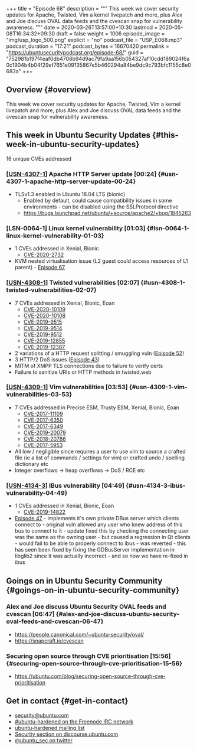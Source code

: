 +++
title = "Episode 68"
description = """
  This week we cover security updates for Apache, Twisted, Vim a kernel
  livepatch and more, plus Alex and Joe discuss OVAL data feeds and the
  cvescan snap for vulnerability awareness.
  """
date = 2020-03-26T13:57:00+10:30
lastmod = 2020-05-08T16:34:32+09:30
draft = false
weight = 1006
episode_image = "img/usp_logo_500.png"
explicit = "no"
podcast_file = "USP_E068.mp3"
podcast_duration = "17:21"
podcast_bytes = 16670420
permalink = "https://ubuntusecuritypodcast.org/episode-68/"
guid = "752981b197f4eaf0db4708b94d9ac79fa9aa156b054327af10cdd189024f6a0c1904b4b04f29ef7651e09135867e5b460294a84be9dc9c793bfc1155c8e0683a"
+++

## Overview {#overview}

This week we cover security updates for Apache, Twisted, Vim a kernel
livepatch and more, plus Alex and Joe discuss OVAL data feeds and the
cvescan snap for vulnerability awareness.


## This week in Ubuntu Security Updates {#this-week-in-ubuntu-security-updates}

16 unique CVEs addressed


### [[USN-4307-1](https://usn.ubuntu.com/4307-1/)] Apache HTTP Server update [00:24] {#usn-4307-1-apache-http-server-update-00-24}

-   TLSv1.3 enabled in Ubuntu 18.04 LTS (bionic)
    -   Enabled by default, could cause compatibility issues in some
        environments - can be disabled using the SSLProtocol directive
    -   <https://bugs.launchpad.net/ubuntu/+source/apache2/+bug/1845263>


### [LSN-0064-1] Linux kernel vulnerability [01:03] {#lsn-0064-1-linux-kernel-vulnerability-01-03}

-   1 CVEs addressed in Xenial, Bionic
    -   [CVE-2020-2732](https://people.canonical.com/~ubuntu-security/cve/CVE-2020-2732) <!-- medium -->
-   KVM nested virtualisation issue (L2 guest could access resources of L1
    parent) - [Episode 67](https://ubuntusecuritypodcast.org/episode-67/)


### [[USN-4308-1](https://usn.ubuntu.com/4308-1/)] Twisted vulnerabilities [02:07] {#usn-4308-1-twisted-vulnerabilities-02-07}

-   7 CVEs addressed in Xenial, Bionic, Eoan
    -   [CVE-2020-10109](https://people.canonical.com/~ubuntu-security/cve/CVE-2020-10109) <!-- medium -->
    -   [CVE-2020-10108](https://people.canonical.com/~ubuntu-security/cve/CVE-2020-10108) <!-- medium -->
    -   [CVE-2019-9515](https://people.canonical.com/~ubuntu-security/cve/CVE-2019-9515) <!-- medium -->
    -   [CVE-2019-9514](https://people.canonical.com/~ubuntu-security/cve/CVE-2019-9514) <!-- medium -->
    -   [CVE-2019-9512](https://people.canonical.com/~ubuntu-security/cve/CVE-2019-9512) <!-- medium -->
    -   [CVE-2019-12855](https://people.canonical.com/~ubuntu-security/cve/CVE-2019-12855) <!-- low -->
    -   [CVE-2019-12387](https://people.canonical.com/~ubuntu-security/cve/CVE-2019-12387) <!-- low -->
-   2 variations of a HTTP request splitting / smuggling vuln ([Episode 52](https://ubuntusecuritypodcast.org/episode-52/))
-   3 HTTP/2 DoS issues ([Episode 43](https://ubuntusecuritypodcast.org/episode-43/))
-   MITM of XMPP TLS connections due to failure to verify certs
-   Failure to sanitize URIs or HTTP methods in twisted.web


### [[USN-4309-1](https://usn.ubuntu.com/4309-1/)] Vim vulnerabilities [03:53] {#usn-4309-1-vim-vulnerabilities-03-53}

-   7 CVEs addressed in Precise ESM, Trusty ESM, Xenial, Bionic, Eoan
    -   [CVE-2017-11109](https://people.canonical.com/~ubuntu-security/cve/CVE-2017-11109) <!-- low -->
    -   [CVE-2017-6350](https://people.canonical.com/~ubuntu-security/cve/CVE-2017-6350) <!-- negligible -->
    -   [CVE-2017-6349](https://people.canonical.com/~ubuntu-security/cve/CVE-2017-6349) <!-- negligible -->
    -   [CVE-2019-20079](https://people.canonical.com/~ubuntu-security/cve/CVE-2019-20079) <!-- low -->
    -   [CVE-2018-20786](https://people.canonical.com/~ubuntu-security/cve/CVE-2018-20786) <!-- low -->
    -   [CVE-2017-5953](https://people.canonical.com/~ubuntu-security/cve/CVE-2017-5953) <!-- low -->
-   All low / negligible since requires a user to use vim to source a crafted
    file (ie a list of commands / settings for vim) or crafted undo /
    spelling dictionary etc
-   Integer overflows -> heap overflows -> DoS / RCE etc


### [[USN-4134-3](https://usn.ubuntu.com/4134-3/)] IBus vulnerability [04:49] {#usn-4134-3-ibus-vulnerability-04-49}

-   1 CVEs addressed in Xenial, Bionic, Eoan
    -   [CVE-2019-14822](https://people.canonical.com/~ubuntu-security/cve/CVE-2019-14822) <!-- medium -->
-   [Episode 47](https://ubuntusecuritypodcast.org/episode-47/) - implements it's own private DBus server which clients
    connect to - original vuln allowed any user who knew address of this bus
    to connect to it - update fixed this by checking the connecting user was
    the same as the owning user - but caused a regression in Qt clients -
    would fail to be able to properly connect to ibus - was reverted - this
    has seen been fixed by fixing the GDBusServer implementation in libglib2
    since it was actually incorrect - and so now we have re-fixed in ibus


## Goings on in Ubuntu Security Community {#goings-on-in-ubuntu-security-community}


### Alex and Joe discuss Ubuntu Security OVAL feeds and cvescan [06:47] {#alex-and-joe-discuss-ubuntu-security-oval-feeds-and-cvescan-06-47}

-   <https://people.canonical.com/~ubuntu-security/oval/>
-   <https://snapcraft.io/cvescan>


### Securing open source through CVE prioritisation [15:56] {#securing-open-source-through-cve-prioritisation-15-56}

-   <https://ubuntu.com/blog/securing-open-source-through-cve-prioritisation>


## Get in contact {#get-in-contact}

-   [security@ubuntu.com](mailto:security@ubuntu.com)
-   [#ubuntu-hardened on the Freenode IRC network](http://webchat.freenode.net/#ubuntu-hardened)
-   [ubuntu-hardened mailing list](https://lists.ubuntu.com/mailman/listinfo/ubuntu-hardened)
-   [Security section on discourse.ubuntu.com](https://discourse.ubuntu.com/c/security)
-   [@ubuntu\_sec on twitter](https://twitter.com/ubuntu%5Fsec)